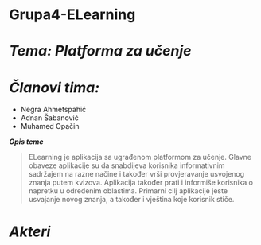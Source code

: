 # Grupa4-ELearning
***Tema: Platforma za učenje***
=============

***Članovi tima:*** 
=============

- Negra Ahmetspahić
- Adnan Šabanović
- Muhamed Opačin

***Opis teme***
>ELearning je aplikacija sa ugrađenom platformom za učenje. Glavne obaveze aplikacije su da snabdijeva korisnika informativnim sadržajem na razne načine i također vrši provjeravanje usvojenog znanja putem kvizova. Aplikacija također prati i informiše korisnika o napretku u određenim oblastima. Primarni cilj aplikacije jeste usvajanje novog znanja, a također i vještina koje korisnik stiče.


***Akteri***
=============




